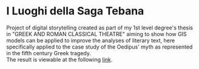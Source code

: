 # I Luoghi della Saga Tebana
Project of digital storytelling created as part of my 1st level degree's thesis in "GREEK AND ROMAN CLASSICAL THEATRE" aiming to show how GIS models can be
applied to improve the analyses of literary text, here specifically applied to the case study of the Oedipus' myth as represented in the fifth century Greek tragedy.
<br>The result is viewable at the following <a href="arcg.is/0imyqz0">link</a>.
